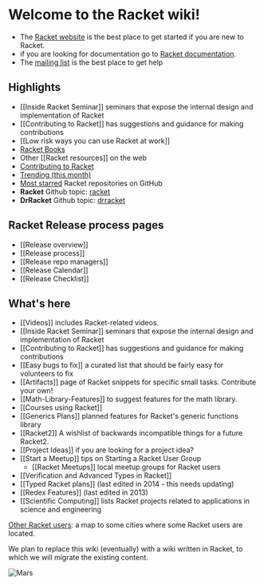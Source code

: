 # Welcome to the Racket wiki! 
* The [Racket website](http://racket-lang.org) is the best place to get started if you are new to Racket.
* if you are looking for documentation go to [Racket documentation](http://docs.racket-lang.org).
* The [mailing list](https://lists.racket-lang.org) is the best place to get help  

## Highlights

* [[Inside Racket Seminar]] seminars that expose the internal design and implementation of Racket
* [[Contributing to Racket]] has suggestions and guidance for making contributions
* [[Low risk ways you can use Racket at work]]  
* [Racket Books](https://racket-lang.org/books.html)
* Other [[Racket resources]] on the web
* [Contributing to Racket](https://github.com/racket/racket/wiki/Contributing-to-Racket)
* [Trending (this month)](https://github.com/trending/racket?since=monthly) 
* [Most starred](https://github.com/search?l=racket&q=stars%3A%3E1&s=stars&type=Repositories) Racket repositories on GitHub
* **Racket** Github topic: [racket](https://github.com/topics/racket)
* **DrRacket** Github topic: [drracket](https://github.com/topics/drracket)

## Racket Release process pages
* [[Release overview]]
* [[Release process]]
* [[Release repo managers]]
* [[Release Calendar]]
* [[Release Checklist]]

## What's here
* [[Videos]] includes Racket-related videos.
* [[Inside Racket Seminar]] seminars that expose the internal design and implementation of Racket
* [[Contributing to Racket]] has suggestions and guidance for making contributions
* [[Easy bugs to fix]] a curated list that should be fairly easy for volunteers to fix
* [[Artifacts]] page of Racket snippets for specific small tasks.  Contribute your own!
* [[Math-Library-Features]] to suggest features for the math library.
* [[Courses using Racket]] 
* [[Generics Plans]] planned features for Racket's generic functions library
* [[Racket2]] A wishlist of backwards incompatible things for a future Racket2.
* [[Project Ideas]] if you are looking for a project idea?
* [[Start a Meetup]] tips on Starting a Racket User Group
  - [[Racket Meetups]] local meetup groups for Racket users
* [[Verification and Advanced Types in Racket]]
* [[Typed Racket plans]] (last edited in 2014 - this needs updating)
* [[Redex Features]] (last edited in 2013)
* [[Scientific Computing]] lists Racket projects related to applications in science and engineering

[Other Racket users](https://drive.google.com/open?id=1i3zN11e_6te5ytduAiv1cidrIi4&usp=sharing):
a map to some cities where some Racket users are located.

We plan to replace this wiki (eventually) with a wiki written in Racket, to which we will migrate the existing content.

![Mars](http://www.ece.northwestern.edu/~robby/logos/PLT-206-mars.jpg)